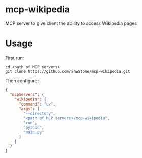 # mcp-wikipedia

MCP server to give client the ability to access Wikipedia pages

# Usage

First run:

```
cd <path of MCP servers>
git clone https://github.com/ShwStone/mcp-wikipedia.git
```

Then configure:

```json
{
  "mcpServers": {
    "wikipedia": {
      "command": "uv",
      "args": [
        "--directory",
        "<path of MCP servers>/mcp-wikipedia",
        "run",
        "python",
        "main.py"
      ]
    }
  }
}
```
